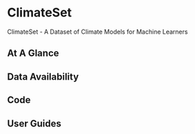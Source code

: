 # ClimateSet
ClimateSet - A Dataset of Climate Models for Machine Learners

## At A Glance

## Data Availability

## Code

## User Guides
